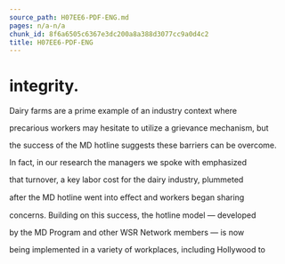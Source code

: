 ```yaml
---
source_path: H07EE6-PDF-ENG.md
pages: n/a-n/a
chunk_id: 8f6a6505c6367e3dc200a8a388d3077cc9a0d4c2
title: H07EE6-PDF-ENG
---
```

# integrity.

Dairy farms are a prime example of an industry context where

precarious workers may hesitate to utilize a grievance mechanism, but

the success of the MD hotline suggests these barriers can be overcome.

In fact, in our research the managers we spoke with emphasized

that turnover, a key labor cost for the dairy industry, plummeted

after the MD hotline went into eﬀect and workers began sharing

concerns. Building on this success, the hotline model — developed

by the MD Program and other WSR Network members — is now

being implemented in a variety of workplaces, including Hollywood to
